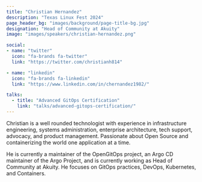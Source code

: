 ```yaml
---
title: "Christian Hernandez"
description: "Texas Linux Fest 2024"
page_header_bg: "images/background/page-title-bg.jpg"
designation: "Head of Community at Akuity"
image: "images/speakers/christian-hernandez.png"

social:
- name: "twitter"
  icon: "fa-brands fa-twitter"
  link: "https://twitter.com/christianh814"

- name: "linkedin"
  icon: "fa-brands fa-linkedin"
  link: "https://www.linkedin.com/in/chernandez1982/"

talks:
  - title: "Advanced GitOps Certification"
    link: "talks/advanced-gitops-certification/"
---
```


Christian is a well rounded technologist with experience in infrastructure
engineering, systems administration, enterprise architecture, tech support,
advocacy, and product management. Passionate about Open Source and
containerizing the world one application at a time.

He is currently a maintainer of the OpenGitOps project, an Argo CD maintainer
of the Argo Project, and is currently working as Head of Community at Akuity.
He focuses on GitOps practices, DevOps, Kubernetes, and Containers.
